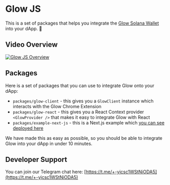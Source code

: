 # Glow JS

This is a set of packages that helps you integrate the [Glow Solana Wallet](https://glow.app) into your dApp. 🤩

## Video Overview

[![Glow JS Overview](https://cdn.loom.com/sessions/thumbnails/837a218eca284292a5c69d719564ed9d-with-play.gif)](https://www.loom.com/share/837a218eca284292a5c69d719564ed9d)

## Packages 

Here is a set of packages that you can use to integrate Glow onto your dApp:

- `packages/glow-client` - this gives you a `GlowClient` instance which interacts with the Glow Chrome Extension
- `packages/glow-react` - this gives you a React Context provider `<GlowProvider />` that makes it easy to integrate Glow with React
- `packages/example-next-js` - this is a Next.js example which [you can see deployed here](https://glow-js.luma-dev.com/)

We have made this as easy as possible, so you should be able to integrate Glow into your dApp in under 10 minutes.

## Developer Support

You can join our Telegram chat here: [https://t.me/+-yjcsc1WStNiODA5](https://t.me/+-yjcsc1WStNiODA5)
